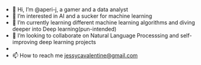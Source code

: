 - 👋 Hi, I’m @aperi-j, a gamer and a data analyst
- 👀 I’m interested in AI and a sucker for machine learning
- 🌱 I’m currently learning different machine learning algorithms and diving deeper into Deep learning(pun-intended)
- 💞️ I’m looking to collaborate on Natural Language Processsing and self-improving deep learning projects
- 
- 📫 How to reach me jessycavalentine@gmail.com

<!---
aperi-j/aperi-j is a ✨ special ✨ repository because its `README.md` (this file) appears on your GitHub profile.
You can click the Preview link to take a look at your changes.
--->
